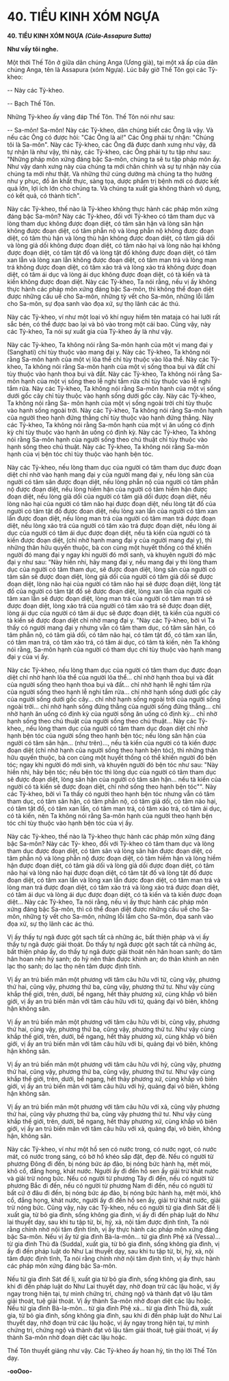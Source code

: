 # 40. TIỂU KINH XÓM NGỰA

**40. TIỂU KINH XÓM NGỰA**
***(Cùla-Assapura Sutta)***

**Như vầy tôi nghe.**

Một thời Thế Tôn ở giữa dân chúng Anga (Ương già), tại một xã ấp của dân chúng Anga, tên là
Assapura (xóm Ngựa). Lúc bấy giờ Thế Tôn gọi các Tỷ-kheo:

-- Này các Tỷ-kheo.

-- Bạch Thế Tôn.

Những Tỷ-kheo ấy vâng đáp Thế Tôn. Thế Tôn nói như sau:

-- Sa-môn! Sa-môn! Này các Tỷ-kheo, dân chúng biết các Ông là vậy. Và nếu các Ông có được hỏi:
"Các Ông là ai!" Các Ông phải tự nhận: "Chúng tôi là Sa-môn". Này các Tỷ-kheo, các Ông đã được
danh xưng như vậy, đã tự nhận là như vậy, thì này, các Tỷ-kheo, các Ông phải tự tu tập như sau:
"Những pháp môn xứng đáng bậc Sa-môn, chúng ta sẽ tu tập pháp môn ấy. Như vậy danh xưng này của
chúng ta mới chân chính và sự tự nhận này của chúng ta mới như thật. Và những thứ cúng dường mà
chúng ta thọ hưởng như y phục, đồ ăn khất thực, sàng tọa, dược phẩm trị bệnh mới có được kết quả lớn,
lợi ích lớn cho chúng ta. Và chúng ta xuất gia không thành vô dụng, có kết quả, có thành tích".

Này các Tỷ-kheo, thế nào là Tỷ-kheo không thực hành các pháp môn xứng đáng bậc Sa-môn? Này các
Tỷ-kheo, đối với Tỷ-kheo có tâm tham dục và lòng tham dục không được đoạn diệt, có tâm sân hận và
lòng sân hận không được đoạn diệt, có tâm phẫn nộ và lòng phẫn nộ không được đoạn diệt, có tâm thù
hận và lòng thù hận không được đoạn diệt, có tâm giả dối và lòng giả dối không được đoạn diệt, có tâm
não hại và lòng não hại không được đoạn diệt, có tâm tật đố và lòng tật đố không được đoạn diệt, có tâm
xan lẫn và lòng xan lẫn không được đoạn diệt, có tâm man trá và lòng man trá không được đoạn diệt, có
tâm xảo trá và lòng xảo trá không được đoạn diệt, có tâm ái dục và lòng ái dục không được đoạn diệt, có
tà kiến và tà kiến không được đoạn diệt. Này các Tỷ-kheo, Ta nói rằng, nếu vị ấy không thực hành các
pháp môn xứng đáng bậc Sa-môn, thì không thể đoạn diệt được những cấu uế cho Sa-môn, những tỳ vết
cho Sa-môn, những lỗi lầm cho Sa-môn, sự đọa sanh vào đọa xứ, sự thọ lãnh các ác thú.

Này các Tỷ-kheo, ví như một loại võ khí nguy hiểm tên mataja có hai lưỡi rất sắc bén, có thể được bao
lại và bỏ vào trong một cái bao. Cũng vậy, này các Tỷ-kheo, Ta nói sự xuất gia của Tỷ-kheo ấy là như
vậy.

Này các Tỷ-kheo, Ta không nói rằng Sa-môn hạnh của một vị mang đại y (Sanghati) chỉ tùy thuộc vào
mang đại y. Này các Tỷ-kheo, Ta không nói rằng Sa-môn hạnh của một vị lõa thể chỉ tùy thuộc vào lõa
thể. Này các Tỷ-kheo, Ta không nói rằng Sa-môn hạnh của một vị sống thoa bụi và đất chỉ tùy thuộc vào
hạnh thoa bụi và đất. Này các Tỷ-kheo, Ta không nói rằng Sa-môn hạnh của một vị sống theo lễ nghi
tắm rửa chỉ tùy thuộc vào lễ nghi tắm rửa. Này các Tỷ-kheo, Ta không nói rằng Sa-môn hạnh của một vị
sống dưới gốc cây chỉ tùy thuộc vào hạnh sống dưới gốc cây. Này các Tỷ-kheo, Ta không nói rằng Sa-
môn hạnh của một vị sống ngoài trời chỉ tùy thuộc vào hạnh sống ngoài trời. Này các Tỷ-kheo, Ta
không nói rằng Sa-môn hạnh của người theo hạnh đứng thẳng chỉ tùy thuộc vào hạnh đứng thẳng. Này
các Tỷ-kheo, Ta không nói rằng Sa-môn hạnh của một vị ăn uống có định kỳ chỉ tùy thuộc vào hạnh ăn
uống có định kỳ. Này các Tỷ-kheo, Ta không nói rằng Sa-môn hạnh của người sống theo chú thuật chỉ
tùy thuộc vào hạnh sống theo chú thuật. Này các Tỷ-kheo, Ta không nói rằng Sa-môn hạnh của vị bện
tóc chỉ tùy thuộc vào hạnh bện tóc.

Này các Tỷ-kheo, nếu lòng tham dục của người có tâm tham dục được đoạn diệt chỉ nhờ vào hạnh mang
đại y của người mang đại y, nếu lòng sân của người có tâm sân được đoạn diệt, nếu lòng phẫn nộ của
người có tâm phẫn nộ được đoạn diệt, nếu lòng hiềm hận của người có tâm hiềm hận được đoạn diệt,
nếu lòng giả dối của người có tâm giả dối được đoạn diệt, nếu lòng não hại của người có tâm não hại
được đoạn diệt, nếu lòng tật đố của người có tâm tật đố được đoan diệt, nếu lòng xan lẩn của người có
tâm xan lẩn được đoạn diệt, nếu lòng man trá của người có tâm man trá được đoạn diệt, nếu lòng xảo trá
của người có tâm xảo trá được đoạn diệt, nếu lòng ái dục của người có tâm ái dục được đoạn diệt, nếu tà
kiến của người có tà kiến được đoạn diệt, (chỉ nhờ hạnh mang đại y của người mang đại y), thì những
thân hữu quyến thuộc, bà con cùng một huyết thống có thể khiến người đó mang đại y ngay khi người
đó mới sanh, và khuyên người đó mặc đại y như sau: "Này hiền nhi, hãy mang đại y, nếu mang đại y thì
lòng tham dục của người có tâm tham dục, sẽ được đoạn diệt, lòng sân của người có tâm sân sẽ được
đoạn diệt, lòng giả dối của người có tâm giả dối sẽ được đoạn diệt, lòng não hại của người có tâm não
hại sẽ được đoạn diệt, lòng tật đố của người có tâm tật đố sẽ được đoạn diệt, lòng xan lẫn của người có
tâm xan lẫn sẽ được đoạn diệt, lòng man trá của người có tâm man trá sẽ được đoạn diệt, lòng xảo trá
của người có tâm xảo trá sẽ được đoạn diệt, lòng ái dục của người có tâm ái dục sẽ được đoạn diệt, tà
kiến của người có tà kiến sẽ được đoạn diệt chỉ nhờ mang đại y. "Này các Tỷ-kheo, bởi vì Ta thấy có
người mang đại y nhưng vẫn có tâm tham dục, có tâm sân hận, có tâm phẫn nộ, có tâm giả dối, có tâm
não hại, có tâm tật đố, có tâm xan lẩn, có tâm man trá, có tâm xảo trá, có tâm ái dục, có tâm tà kiến, nên
Ta không nói rằng, Sa-môn hạnh của người có tham dục chỉ tùy thuộc vào hạnh mang đại y của vị ấy.

Này các Tỷ-kheo, nếu lòng tham dục của người có tâm tham dục được đoạn diệt chỉ nhờ hạnh lõa thể
của người lõa thể... chỉ nhờ hạnh thoa bụi và đất của người sống theo hạnh thoa bụi và đất... chỉ nhờ
hạnh lễ nghi tắm rửa của người sống theo hạnh lễ nghi tắm rửa... chỉ nhờ hạnh sống dưới gốc cây của
người sống dưới gốc cây... chỉ nhờ hạnh sống ngoài trời của người sống ngoài trời... chỉ nhờ hạnh sống
đứng thẳng của người sống đứng thẳng... chỉ nhờ hạnh ăn uống có định kỳ của người sống ăn uống có
định kỳ... chỉ nhờ hạnh sống theo chú thuật của người sống theo chú thuật... Này các Tỷ-kheo,, nếu lòng
tham dục của người có tâm tham dục đoạn diệt chỉ nhờ hạnh bện tóc của người sống theo hạnh bện tóc;
nếu lòng sân hận của người có tâm sân hận... (như trên)..., nếu tà kiến của người có tà kiến được đoạn
diệt (chỉ nhờ hạnh của người sống theo hạnh bện tóc), thì những thân hữu quyến thuộc, bà con cùng một
huyết thống có thể khiến người đó bện tóc; ngay khi người đó mới sinh, và khuyên người đó bện tóc như
sau: "Này hiền nhi, hãy bện tóc; nếu bện tóc thì lòng dục của người có tâm tham dục sẽ được đoạn diệt,
lòng sân hận của người có tâm sân hận... nếu tà kiến của người có tà kiến sẽ được đoạn diệt, chỉ nhớ
sống theo hạnh bện tóc"". Này các Tỷ-kheo, bởi vì Ta thấy có người theo hạnh bện tóc nhưng vẫn có
tâm tham dục, có tâm sân hận, có tâm phẫn nộ, có tâm giả dối, có tâm não hại, có tâm tật đố, có tâm xan
lẩn, có tâm man trá, có tâm xảo trá, có tâm ái dục, có tà kiến, nên Ta không nói rằng Sa-môn hạnh của
người theo hạnh bện tóc chỉ tùy thuộc vào hạnh bện tóc của vị ấy.

Này các Tỷ-kheo, thế nào là Tỷ-kheo thực hành các pháp môn xứng đáng bậc Sa-môn? Này các Tỷ-
kheo, đối với Tỷ-kheo có tâm tham dục và lòng tham dục được đoạn diệt, có tâm sân và lòng sân hận
được đoạn diệt, có tâm phẫn nộ và lòng phẫn nộ được đoạn diệt, có tâm hiềm hận và lòng hiềm hận
được đoạn diệt, có tâm giả dối và lòng giả dối được đoạn diệt, có tâm não hại và lòng não hại được đoạn
diệt, có tâm tật đố và lòng tật đố được đoạn diệt, có tâm xan lẩn và lòng xan lẩn được đoạn diệt, có tâm
man trá và lòng man trá được đoạn diệt, có tâm xảo trá và lòng xảo trá được đoạn diệt, có tâm ái dục và
lòng ái dục được đoạn diệt, có tà kiến và tà kiến được đoạn diệt... Này các Tỷ-kheo, Ta nói rằng, nếu vị
ấy thực hành các pháp môn xứng đáng bậc Sa-môn, thì có thể đoạn diệt được những cấu uế cho Sa-môn,
những tỳ vết cho Sa-môn, những lỗi lầm cho Sa-môn, đọa sanh vào đọa xứ, sự thọ lãnh các ác thú.

Vị ấy thấy tự ngã được gột sạch tất cả những ác, bất thiện pháp và vị ấy thấy tự ngã được giải thoát. Do
thấy tự ngã được gột sạch tất cả những ác, bất thiện pháp ấy, do thấy tự ngã được giải thoát nên hân
hoan sanh; do tâm hân hoan nên hỷ sanh; do hỷ nên thân được khinh an; do thân khinh an nên lạc thọ
sanh; do lạc thọ nên tâm được định tĩnh.

Vị ấy an trú biến mãn một phương với tâm câu hữu với từ, cũng vậy, phương thứ hai, cũng vậy, phương
thứ ba, cũng vậy, phương thứ tư. Như vậy cùng khắp thế giới, trên, dưới, bề ngang, hết thảy phương xứ,
cùng khắp vô biên giới, vị ấy an trú biến mãn với tâm câu hữu với từ, quảng đại vô biên, không hận
không sân.

Vị ấy an trú biến mãn một phương với tâm câu hữu với bi, cũng vậy, phương thứ hai, cũng vậy, phương
thứ ba, cũng vậy, phương thứ tư. Như vậy cùng khắp thế giới, trên, dưới, bề ngang, hết thảy phương xứ,
cùng khắp vô biên giới, vị ấy an trú biến mãn với tâm câu hữu với bi, quảng đại vô biên, không hận
không sân.

Vị ấy an trú biến mãn một phương với tâm câu hữu với hỷ, cũng vậy, phương thứ hai, cũng vậy, phương
thứ ba, cũng vậy, phương thứ tư. Như vậy cùng khắp thế giới, trên, dưới, bề ngang, hết thảy phương xứ,
cùng khắp vô biên giới, vị ấy an trú biến mãn với tâm câu hữu với hỷ, quảng đại vô biên, không hận
không sân.

Vị ấy an trú biến mãn một phương với tâm câu hữu với xả, cũng vậy phương thứ hai, cũng vậy phương
thứ ba, cũng vậy phương thứ tư. Như vậy cùng khắp thế giới, trên, dưới, bề ngang, hết thảy phương xứ,
cùng khắp vô biên giới, vị ấy an trú biến mãn với tâm câu hữu với xả, quảng đại, vô biên, không hận,
không sân.

Này các Tỷ-kheo, ví như một hồ sen có nước trong, có nước ngọt, có nước mát, có nước trong sáng, có
bờ hồ khéo sắp đặt, đẹp đẽ. Nếu có người từ phương Ðông đi đến, bị nóng bức áp đảo, bị nóng bức hành
hạ, mệt mỏi, khô cổ, đắng họng, khát nước. Người ấy đi đến hồ sen ấy giải trừ khát nước và giải trừ
nóng bức. Nếu có người từ phương Tây đi đến, nếu có người từ phương Bắc đi đến, nếu có người từ
phương Nam đi đến, nếu có người từ bất cứ ở đâu đi đến, bị nóng bức áp đảo, bị nóng bức hành hạ, mệt
mỏi, khô cổ, đắng họng, khát nước, người ấy đi đến hồ sen ấy, giải trừ khát nước, giải trừ nóng bức.
Cũng vậy, này các Tỷ-kheo, nếu có người từ gia đình Sát đế lị xuất gia, từ bỏ gia đình, sống không gia
đình, vị ấy đi đến pháp luật do Như lai thuyết dạy, sau khi tu tập từ, bi, hỷ, xả, nội tâm được định tĩnh,
Ta nói rằng chính nhờ nội tâm định tĩnh, vị ấy thực hành các pháp môn xứng đáng bậc Sa-môn. Nếu vị
ấy từ gia đình Bà-la-môn... từ gia đình Phệ xá (Vessa)... từ gia đình Thủ đà (Sudda), xuất gia, từ bỏ gia
đình, sống không gia đình, vị ấy đi đến pháp luật do Như Lai thuyết dạy, sau khi tu tập từ, bi, hỷ, xả, nội
tâm được định tĩnh, Ta nói rằng chính nhờ nội tâm định tĩnh, vị ấy thực hành các pháp môn xứng đáng
bậc Sa-môn.

Nếu từ gia đình Sát đế lị, xuất gia từ bỏ gia đình, sống không gia đình, sau khi đi đến pháp luật do Như
Lai thuyết dạy, nhờ đoạn trừ các lậu hoặc, vị ấy ngay trong hiện tại, tự mình chứng tri, chứng ngộ và
thành đạt vô lậu tâm giải thoát, tuệ giải thoát. Vị ấy thành Sa-môn nhờ đoạn diệt các lậu hoặc. Nếu từ
gia đình Bà-la-môn... từ gia đình Phệ xá... từ gia đình Thủ đà, xuất gia, từ bỏ gia đình, sống không gia
đình, sau khi đi đến pháp luật do Như Lai thuyết dạy, nhờ đoạn trừ các lậu hoặc, vị ấy ngay trong hiện
tại, tự mình chứng tri, chứng ngộ và thành đạt vô lậu tâm giải thoát, tuệ giải thoát, vị ấy thành Sa-môn
nhờ đoạn diệt các lậu hoặc.

Thế Tôn thuyết giảng như vậy. Các Tỷ-kheo ấy hoan hỷ, tín thọ lời Thế Tôn dạy.

**-ooOoo-**

